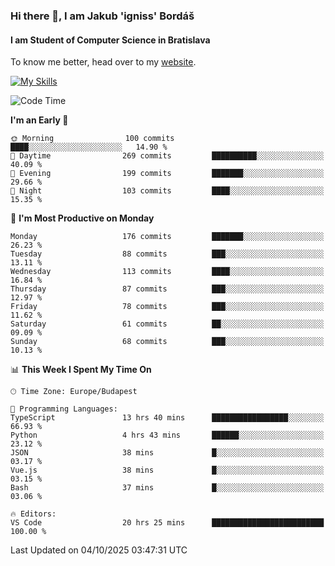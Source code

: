 ### Hi there 👋, I am Jakub 'igniss' Bordáš

#### I am Student of Computer Science in Bratislava
To know me better, head over to my [website](https://bordas.sk).

[![My Skills](https://skillicons.dev/icons?i=js,typescript,html,css,figma,svelte,vue,next,postgresql,nest,express,nodejs)](https://bordas.sk)


<!--START_SECTION:waka-->
![Code Time](http://img.shields.io/badge/Code%20Time-2%2C166%20hrs%2011%20mins-blue)

**I'm an Early 🐤** 

```text
🌞 Morning                100 commits         ████░░░░░░░░░░░░░░░░░░░░░   14.90 % 
🌆 Daytime                269 commits         ██████████░░░░░░░░░░░░░░░   40.09 % 
🌃 Evening                199 commits         ███████░░░░░░░░░░░░░░░░░░   29.66 % 
🌙 Night                  103 commits         ████░░░░░░░░░░░░░░░░░░░░░   15.35 % 
```
📅 **I'm Most Productive on Monday** 

```text
Monday                   176 commits         ███████░░░░░░░░░░░░░░░░░░   26.23 % 
Tuesday                  88 commits          ███░░░░░░░░░░░░░░░░░░░░░░   13.11 % 
Wednesday                113 commits         ████░░░░░░░░░░░░░░░░░░░░░   16.84 % 
Thursday                 87 commits          ███░░░░░░░░░░░░░░░░░░░░░░   12.97 % 
Friday                   78 commits          ███░░░░░░░░░░░░░░░░░░░░░░   11.62 % 
Saturday                 61 commits          ██░░░░░░░░░░░░░░░░░░░░░░░   09.09 % 
Sunday                   68 commits          ███░░░░░░░░░░░░░░░░░░░░░░   10.13 % 
```


📊 **This Week I Spent My Time On** 

```text
🕑︎ Time Zone: Europe/Budapest

💬 Programming Languages: 
TypeScript               13 hrs 40 mins      █████████████████░░░░░░░░   66.93 % 
Python                   4 hrs 43 mins       ██████░░░░░░░░░░░░░░░░░░░   23.12 % 
JSON                     38 mins             █░░░░░░░░░░░░░░░░░░░░░░░░   03.17 % 
Vue.js                   38 mins             █░░░░░░░░░░░░░░░░░░░░░░░░   03.15 % 
Bash                     37 mins             █░░░░░░░░░░░░░░░░░░░░░░░░   03.06 % 

🔥 Editors: 
VS Code                  20 hrs 25 mins      █████████████████████████   100.00 % 
```


 Last Updated on 04/10/2025 03:47:31 UTC
<!--END_SECTION:waka-->
